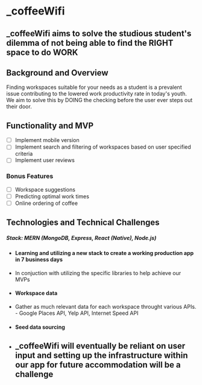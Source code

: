 # _coffeeWifi
## _coffeeWifi aims to solve the studious student's dilemma of not being able to find the RIGHT space to do WORK

## Background and Overview
Finding workspaces suitable for your needs as a student is a prevalent issue contributing to the lowered work productivity rate in today's youth. We aim to solve this by DOING the checking before the user ever steps out their door.

## Functionality and MVP
- [ ] Implement mobile version
- [ ] Implement search and filtering of workspaces based on user specified criteria
- [ ] Implement user reviews

### Bonus Features
- [ ] Workspace suggestions
- [ ] Predicting optimal work times
- [ ] Online ordering of coffee

## Technologies and Technical Challenges
##### Stack: MERN (MongoDB, Express, React (Native), Node.js)
 - #### Learning and utilizing a new stack to create a working production app in 7 business days
  - In conjuction with utilizing the specific libraries to help achieve our MVPs
 - #### Workspace data
  - Gather as much relevant data for each workspace throught various APIs.
        - Google Places API, Yelp API, Internet Speed API
 - #### Seed data sourcing
  - _coffeeWifi will eventually be reliant on user input and setting up the infrastructure within our app for future accommodation will be a challenge
    - 
